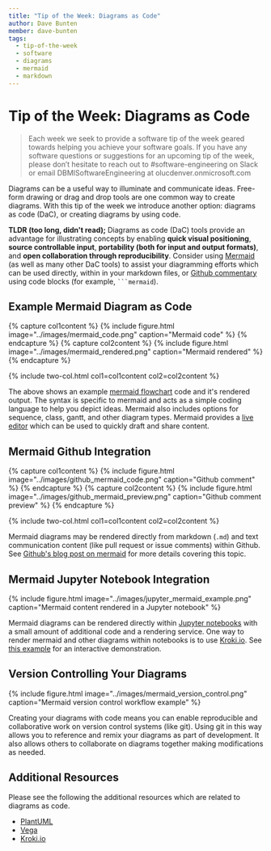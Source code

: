 ```yaml
---
title: "Tip of the Week: Diagrams as Code"
author: Dave Bunten
member: dave-bunten
tags:
  - tip-of-the-week
  - software
  - diagrams
  - mermaid
  - markdown
---
```


# Tip of the Week: Diagrams as Code

> Each week we seek to provide a software tip of the week geared towards helping you achieve your software goals. If you have any software questions or suggestions for an upcoming tip of the week, please don’t hesitate to reach out to #software-engineering on Slack or email DBMISoftwareEngineering at olucdenver.onmicrosoft.com

Diagrams can be a useful way to illuminate and communicate ideas. Free-form drawing or drag and drop tools are one common way to create diagrams. With this tip of the week we introduce another option: diagrams as code (DaC), or creating diagrams by using code.

__TLDR (too long, didn't read);__
Diagrams as code (DaC) tools provide an advantage for illustrating concepts by enabling __quick visual positioning__, __source controllable input__, __portability (both for input and output formats)__, and __open collaboration through reproducibility__. Consider using [Mermaid](https://mermaid-js.github.io/mermaid/) (as well as many other DaC tools) to assist your diagramming efforts which can be used directly, within in your markdown files, or [Github commentary](https://docs.github.com/en/get-started/writing-on-github/working-with-advanced-formatting/creating-diagrams#creating-mermaid-diagrams) using code blocks (for example, ` ```mermaid `).

## Example Mermaid Diagram as Code

{% capture col1content %}
{% include figure.html image="../images/mermaid_code.png" caption="Mermaid code" %}
{% endcapture %}
{% capture col2content %}
{% include figure.html image="../images/mermaid_rendered.png" caption="Mermaid rendered"  %}
{% endcapture %}

{% include two-col.html col1=col1content col2=col2content %}

The above shows an example [mermaid flowchart](https://mermaid-js.github.io/mermaid/#/flowchart) code and it's rendered output. The syntax is specific to mermaid and acts as a simple coding language to help you depict ideas. Mermaid also includes options for sequence, class, gantt, and other diagram types. Mermaid provides a [live editor](https://mermaid.live/edit#pako:eNpVzD1PwzAQBuC_Et2cRv6KL_HABBtT2SovV9vQCBxXlqPSRvnvhFRI9KZ73vuYwSUfwMD7V7q4E-VSve7tWK1F1W73VB3vOG5wd7gNnj9IQA0x5EiDX9_NvzML5RRisGDW1lP-tGDHZd2jqaS36-jAlDyFGqazpxKeB_rIFB_DFz-UlP-yM42HlOI_gpnhGww2vMMee62kapliqoYrmJ41SjONrOVSSN21Sw237Z43DLVgXCNKIWSHuPwAvLtMeg) which can be used to quickly draft and share content.

## Mermaid Github Integration

{% capture col1content %}
{% include figure.html image="../images/github_mermaid_code.png" caption="Github comment"  %}
{% endcapture %}
{% capture col2content %}
{% include figure.html image="../images/github_mermaid_preview.png" caption="Github comment preview"  %}
{% endcapture %}

{% include two-col.html col1=col1content col2=col2content %}

Mermaid diagrams may be rendered directly from markdown (`.md`) and text communication content (like pull request or issue comments) within Github. See [Github's blog post on mermaid](https://github.blog/2022-02-14-include-diagrams-markdown-files-mermaid/) for more details covering this topic.

## Mermaid Jupyter Notebook Integration

{% include figure.html image="../images/jupyter_mermaid_example.png" caption="Mermaid content rendered in a Jupyter notebook"  %}

Mermaid diagrams can be rendered directly within [Jupyter notebooks](https://en.wikipedia.org/wiki/Project_Jupyter#Jupyter_Notebook_Documents) with a small amount of additional code and a rendering service. One way to render mermaid and other diagrams within notebooks is to use [Kroki.io](https://kroki.io/). See [this example](https://cu-dbmi.github.io/notebooks/lab?path=mermaid_example.ipynb) for an interactive demonstration.

## Version Controlling Your Diagrams

{% include figure.html image="../images/mermaid_version_control.png" caption="Mermaid version control workflow example" %}

Creating your diagrams with code means you can enable reproducible and collaborative work on version control systems (like git). Using git in this way allows you to reference and remix your diagrams as part of development. It also allows others to collaborate on diagrams together making modifications as needed.

## Additional Resources

Please see the following the additional resources which are related to diagrams as code.

- [PlantUML](https://plantuml.com/)
- [Vega](https://vega.github.io/vega/)
- [Kroki.io](https://kroki.io/)
